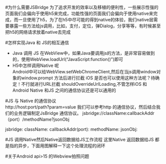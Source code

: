 #为什么需要JSBridge
为了追求开发的效率以及移植的便利性，一些展示性强的页面我们会偏向于使用h5来完成，功能性强的页面我们会偏向于使用native来完成，而一旦使用了h5，为了在h5中尽可能的得到native的体验，我们native层需要暴露一些方法给js调用，比如，支付，定位，弹Dialog，分享等等，有时候甚至把h5的网络请求放着native去完成  

#怎样实现Java 和 JS的相互通信  
- Java 调用 JS 
在WebView中，如果Java要调用js的方法，是非常容易做到的，使用WebView.loadUrl(“JavaScript:function()”)即可
- H5中怎样调用Native 呢   
Android中可以给WebView.setWebChromeClient,然后在当js调用window对象的window.prompt 方法后进行拦截
iOS 是否也可以使用这种方法呢？待确定！不行就进行URL拦截 shouldOverrideUrlLoading,不管怎样iOS 和Android 
Native 和JS 之间的通信协议还是可以通用的

#JS 与 Native 的通信协议    
http://host:port/path?param=value  我们可以参考http 的通信协议，然后结合我们的业务逻辑制定JsBridge 通信协议。
jsbridge://className:callbackAddr（port）/methodName?jsonObj

jsbridge:
className:
callbackAddr(port):
methodName:
jsonObj:

#JS 调用Native然后Native返回数据给JS工作流程
这里Native 返回数据给JS 都是指的异步，下面用图解释一下这个处理流程的闭环






#关于Android api>15 的Webview拍照问题

